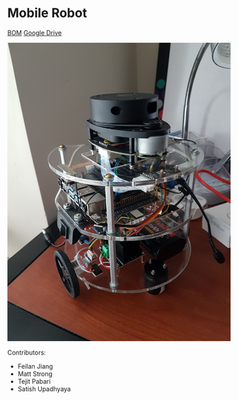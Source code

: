 # Mobile Robot

[BOM](https://docs.google.com/spreadsheets/d/1hAyx_H2yaLHObjr3c2HcGa4GbXQhFF7O3Fq-fULQeV0/edit?usp=sharing)
[Google Drive](https://drive.google.com/drive/folders/1Uw0iWY_K3mZgV3rem3GLMkO6ajqQ58nl)

<img src="https://raw.githubusercontent.com/f-jiang/robot/master/images/robot.jpg" width="600">

Contributors:

- Feilan Jiang
- Matt Strong
- Tejit Pabari
- Satish Upadhyaya